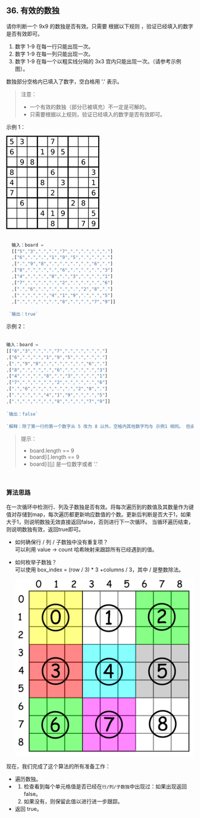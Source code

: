 ## 36. 有效的数独

请你判断一个 9x9 的数独是否有效。只需要 根据以下规则 ，验证已经填入的数字是否有效即可。
1. 数字 1-9 在每一行只能出现一次。
2. 数字 1-9 在每一列只能出现一次。
3. 数字 1-9 在每一个以粗实线分隔的 3x3 宫内只能出现一次。（请参考示例图）。

数独部分空格内已填入了数字，空白格用 '.' 表示。

>注意：
> * 一个有效的数独（部分已被填充）不一定是可解的。
> * 只需要根据以上规则，验证已经填入的数字是否有效即可。

示例 1：

![示例一](./img/36.Valid-Sudoku.png)

```js

  输入：board = 
  [["5","3",".",".","7",".",".",".","."]
  ,["6",".",".","1","9","5",".",".","."]
  ,[".","9","8",".",".",".",".","6","."]
  ,["8",".",".",".","6",".",".",".","3"]
  ,["4",".",".","8",".","3",".",".","1"]
  ,["7",".",".",".","2",".",".",".","6"]
  ,[".","6",".",".",".",".","2","8","."]
  ,[".",".",".","4","1","9",".",".","5"]
  ,[".",".",".",".","8",".",".","7","9"]]

 `输出：true`

```

示例 2：

```js

输入：board = 
[["8","3",".",".","7",".",".",".","."]
,["6",".",".","1","9","5",".",".","."]
,[".","9","8",".",".",".",".","6","."]
,["8",".",".",".","6",".",".",".","3"]
,["4",".",".","8",".","3",".",".","1"]
,["7",".",".",".","2",".",".",".","6"]
,[".","6",".",".",".",".","2","8","."]
,[".",".",".","4","1","9",".",".","5"]
,[".",".",".",".","8",".",".","7","9"]]

`输出：false`

`解释：除了第一行的第一个数字从 5 改为 8 以外，空格内其他数字均与 示例1 相同。 但由于位于左上角的 3x3 宫内有两个 8 存在, 因此这个数独是无效的。`

```

> 提示：
> * board.length == 9
> * board[i].length == 9
> * board[i][j] 是一位数字或者 '.'

&nbsp;
&nbsp;
### 算法思路
在一次循环中检测行、列及子数独是否有效。将每次遍历到的数值及其数量作为键值对存储到map，每次遍历都更新响应数值的个数。更新后判断是否大于1，如果大于1，则说明数独无效直接返回false，否则进行下一次循环。
当循环遍历结束，则说明数独有效，返回true即可。

* 如何确保行 / 列 / 子数独中没有重复项？  
可以利用 value -> count 哈希映射来跟踪所有已经遇到的值。
* 如何枚举子数独？  
  可以使用 box_index = (row / 3) * 3 +columns / 3，其中 / 是整数除法。

  ![示例一](img/36.Valid-Sudoku-Child.png)

现在，我们完成了这个算法的所有准备工作：

* 遍历数独。
* 1. 检查看到每个单元格值是否已经在`行/列/子数独`中出现过：如果出现返回 false。
  2. 如果没有，则保留此值以进行进一步跟踪。
* 返回 true。
